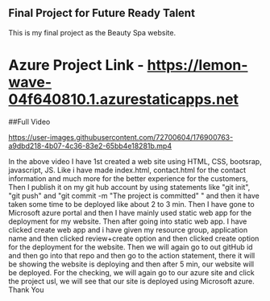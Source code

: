 ## Final Project for Future Ready Talent
This is my final project as the Beauty Spa website.

# Azure Project Link - https://lemon-wave-04f640810.1.azurestaticapps.net

##Full Video

https://user-images.githubusercontent.com/72700604/176900763-a9dbd218-4b07-4c36-83e2-65bb4e18281b.mp4

In the above video I have 1st created a web site using HTML, CSS, bootsrap, javascript, JS. Like i have made index.html, contact.html for the contact information and much more for the better experience for the customers, Then I publish it on my git hub account by using statements like "git init", "git push" and "git commit -m "The project is committed" " and then it have taken some time to be deployed like about 2 to 3 min. Then I have gone to Microsoft azure portal and then I have mainly used static web app for the deployment for my website. Then after going into static web app. I have clicked create web app and i have given my resource group, application name and then clicked review+create option and then clicked create option for the deployment for the website. Then we will again go to out gitHub id and then go into that repo and then go to the action statement, there it will be showing the website is deploying and then after 5 min, our website will be deployed. For the checking, we will again go to our azure site and click the project usl, we will see that our site is deployed using Microsoft azure. Thank You

